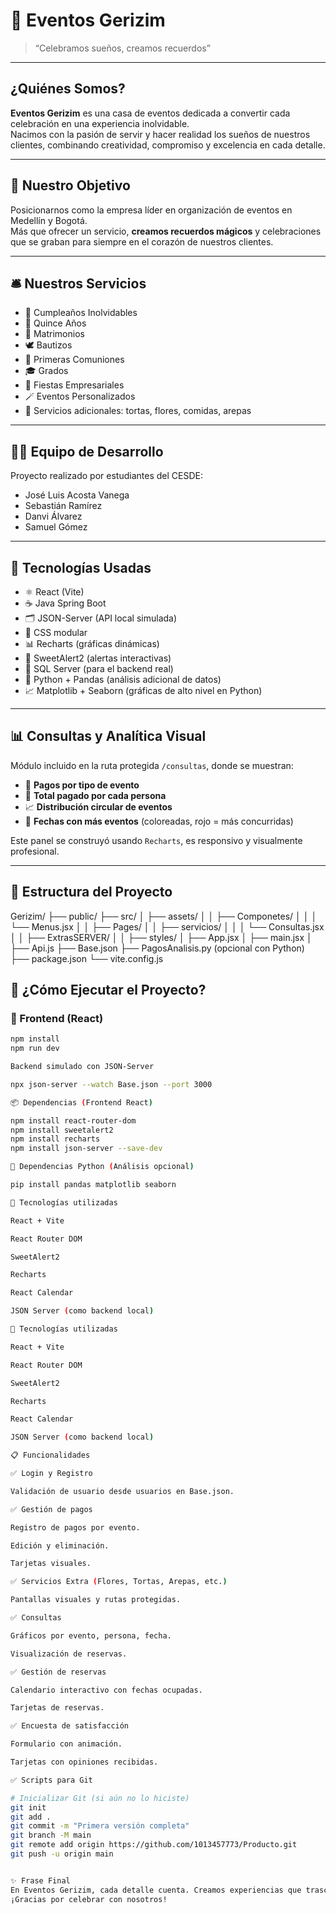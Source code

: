 # 🎉 Eventos Gerizim

> “Celebramos sueños, creamos recuerdos”

---

## ¿Quiénes Somos?

**Eventos Gerizim** es una casa de eventos dedicada a convertir cada celebración en una experiencia inolvidable.  
Nacimos con la pasión de servir y hacer realidad los sueños de nuestros clientes, combinando creatividad, compromiso y excelencia en cada detalle.

---

## 🎯 Nuestro Objetivo

Posicionarnos como la empresa líder en organización de eventos en Medellín y Bogotá.  
Más que ofrecer un servicio, **creamos recuerdos mágicos** y celebraciones que se graban para siempre en el corazón de nuestros clientes.

---

## 🛎️ Nuestros Servicios

- 🎂 Cumpleaños Inolvidables
- 👑 Quince Años
- 💍 Matrimonios
- 🕊️ Bautizos
- 📖 Primeras Comuniones
- 🎓 Grados
- 🏢 Fiestas Empresariales
- 🪄 Eventos Personalizados
- 🧁 Servicios adicionales: tortas, flores, comidas, arepas

---

## 👨‍💻 Equipo de Desarrollo

Proyecto realizado por estudiantes del CESDE:

- José Luis Acosta Vanega
- Sebastián Ramírez
- Danvi Álvarez
- Samuel Gómez

---

## 🧠 Tecnologías Usadas

- ⚛️ React (Vite)
- ☕ Java Spring Boot
- 🗂️ JSON-Server (API local simulada)
- 🎨 CSS modular
- 📊 Recharts (gráficas dinámicas)
- 🧪 SweetAlert2 (alertas interactivas)
- 🐘 SQL Server (para el backend real)
- 🐍 Python + Pandas (análisis adicional de datos)
- 📈 Matplotlib + Seaborn (gráficas de alto nivel en Python)

---

## 📊 Consultas y Analítica Visual

Módulo incluido en la ruta protegida `/consultas`, donde se muestran:

- 📌 **Pagos por tipo de evento**
- 👥 **Total pagado por cada persona**
- 📈 **Distribución circular de eventos**
- 📅 **Fechas con más eventos** (coloreadas, rojo = más concurridas)

Este panel se construyó usando `Recharts`, es responsivo y visualmente profesional.

---

## 📂 Estructura del Proyecto

Gerizim/
├── public/
├── src/
│ ├── assets/
│ │ ├── Componetes/
│ │ │ └── Menus.jsx
│ │ ├── Pages/
│ │ ├── servicios/
│ │ │ └── Consultas.jsx
│ │ ├── ExtrasSERVER/
│ │ ├── styles/
│ ├── App.jsx
│ ├── main.jsx
│ ├── Api.js
├── Base.json
├── PagosAnalisis.py (opcional con Python)
├── package.json
└── vite.config.js

## 🚀 ¿Cómo Ejecutar el Proyecto?

### 🔹 Frontend (React)

```bash
npm install
npm run dev

Backend simulado con JSON-Server

npx json-server --watch Base.json --port 3000

📦 Dependencias (Frontend React)

npm install react-router-dom
npm install sweetalert2
npm install recharts
npm install json-server --save-dev

🐍 Dependencias Python (Análisis opcional)

pip install pandas matplotlib seaborn

🧩 Tecnologías utilizadas

React + Vite

React Router DOM

SweetAlert2

Recharts

React Calendar

JSON Server (como backend local)

🧩 Tecnologías utilizadas

React + Vite

React Router DOM

SweetAlert2

Recharts

React Calendar

JSON Server (como backend local)

📋 Funcionalidades

✅ Login y Registro

Validación de usuario desde usuarios en Base.json.

✅ Gestión de pagos

Registro de pagos por evento.

Edición y eliminación.

Tarjetas visuales.

✅ Servicios Extra (Flores, Tortas, Arepas, etc.)

Pantallas visuales y rutas protegidas.

✅ Consultas

Gráficos por evento, persona, fecha.

Visualización de reservas.

✅ Gestión de reservas

Calendario interactivo con fechas ocupadas.

Tarjetas de reservas.

✅ Encuesta de satisfacción

Formulario con animación.

Tarjetas con opiniones recibidas.

✅ Scripts para Git

# Inicializar Git (si aún no lo hiciste)
git init
git add .
git commit -m "Primera versión completa"
git branch -M main
git remote add origin https://github.com/1013457773/Producto.git
git push -u origin main


✨ Frase Final
En Eventos Gerizim, cada detalle cuenta. Creamos experiencias que trascienden, recuerdos que perduran, y eventos que se sienten como magia.
¡Gracias por celebrar con nosotros!
```
